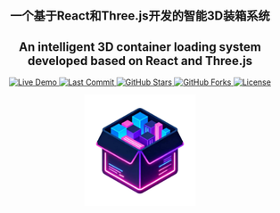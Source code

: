 <div align="center">
  <h2><b>一个基于React和Three.js开发的智能3D装箱系统</b></h2>
  <h2><b>An intelligent 3D container loading system developed based on React and Three.js</b></h2>
</div>


<div align="center">

<a href="https://"> <img src="https://img.shields.io/badge/🚀-Live_Demo-brightgreen" alt="Live Demo"> </a>
<a href="https://github.com/ZhengRWu/3DBoxingSystem/graphs/commit-activity"> 
<img src="https://img.shields.io/github/last-commit/ZhengRWu/3DBoxingSystem?color=blue" alt="Last Commit"> 
</a> 
<a href="https://github.com/ZhengRWu/3DBoxingSystem/stargazers"> 
<img src="https://img.shields.io/github/stars/ZhengRWu/3DBoxingSystem?color=lightblue" alt="GitHub Stars"> 
</a> 
<a href="https://github.com/ZhengRWu/3DBoxingSystem/network/members"> 
<img src="https://img.shields.io/github/forks/ZhengRWu/3DBoxingSystem?color=yellow" alt="GitHub Forks"> 
</a> 
<a href="./LICENSE"> 
<img src="https://img.shields.io/github/license/shiyu-coder/Kronos?color=green" alt="License"> 
</a>

</div>


<p align="center">

<img src="./logo.png" width="200">

</p>

